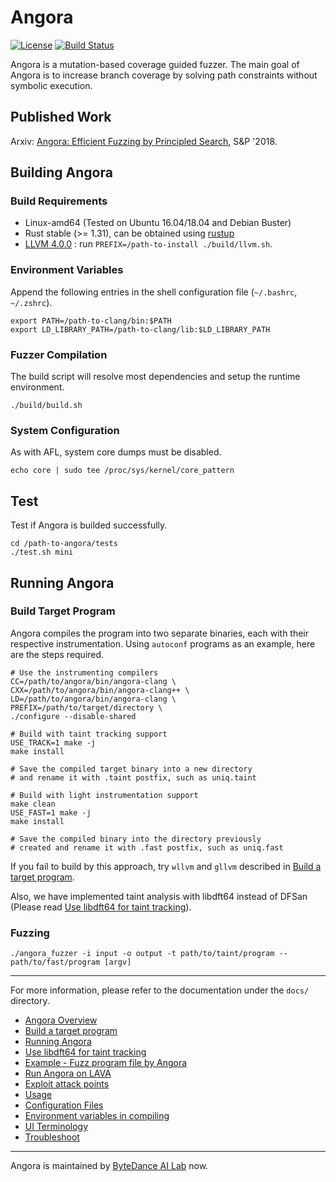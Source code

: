 # Angora

[![License](https://img.shields.io/badge/License-Apache%202.0-blue.svg)](https://opensource.org/licenses/Apache-2.0)
[![Build Status](https://api.cirrus-ci.com/github/AngoraFuzzer/Angora.svg)](https://cirrus-ci.com/github/AngoraFuzzer/Angora)

Angora is a mutation-based coverage guided fuzzer. The main goal of Angora is 
to increase branch coverage by solving path constraints without symbolic 
execution. 


## Published Work

Arxiv: [Angora: Efficient Fuzzing by Principled Search](https://arxiv.org/abs/1803.01307), S&P '2018.

## Building Angora

### Build Requirements

- Linux-amd64 (Tested on Ubuntu 16.04/18.04 and Debian Buster)
- Rust stable (>= 1.31), can be obtained using [rustup](https://rustup.rs)
- [LLVM 4.0.0](http://llvm.org/docs/index.html) : run `PREFIX=/path-to-install ./build/llvm.sh`.

### Environment Variables

Append the following entries in the shell configuration file (`~/.bashrc`, `~/.zshrc`).

```
export PATH=/path-to-clang/bin:$PATH
export LD_LIBRARY_PATH=/path-to-clang/lib:$LD_LIBRARY_PATH
```

### Fuzzer Compilation

The build script will resolve most dependencies and setup the 
runtime environment.

```shell
./build/build.sh
```

### System Configuration

As with AFL, system core dumps must be disabled.

```shell
echo core | sudo tee /proc/sys/kernel/core_pattern
```

## Test
Test if Angora is builded successfully.
```
cd /path-to-angora/tests
./test.sh mini
```

## Running Angora

### Build Target Program

Angora compiles the program into two separate binaries, each with their respective
instrumentation. Using `autoconf` programs as an example, here are the steps required.

```
# Use the instrumenting compilers
CC=/path/to/angora/bin/angora-clang \
CXX=/path/to/angora/bin/angora-clang++ \
LD=/path/to/angora/bin/angora-clang \
PREFIX=/path/to/target/directory \
./configure --disable-shared

# Build with taint tracking support 
USE_TRACK=1 make -j
make install

# Save the compiled target binary into a new directory
# and rename it with .taint postfix, such as uniq.taint

# Build with light instrumentation support
make clean
USE_FAST=1 make -j
make install

# Save the compiled binary into the directory previously
# created and rename it with .fast postfix, such as uniq.fast

```

If you fail to build by this approach, try `wllvm` and `gllvm` described in [Build a target program](./docs/build_target.md#wllvm-or-gllvm).

Also, we have implemented taint analysis with libdft64 instead of DFSan (Please read [Use libdft64 for taint tracking](./docs/pin_mode.md)). 

### Fuzzing

```
./angora_fuzzer -i input -o output -t path/to/taint/program -- path/to/fast/program [argv]
```

-----------

For more information, please refer to the documentation under the 
`docs/` directory.

- [Angora Overview](./docs/overview.md)
- [Build a target program](./docs/build_target.md)
- [Running Angora](./docs/running.md)
- [Use libdft64 for taint tracking](./docs/pin_mode.md)
- [Example - Fuzz program file by Angora](./docs/example.md)
- [Run Angora on LAVA](./docs/lava.md)
- [Exploit attack points](./docs/exploitation.md)
- [Usage](./docs/usage.md)
- [Configuration Files](./docs/configuration.md)
- [Environment variables in compiling](./docs/environment_variables.md)
- [UI Terminology](./docs/ui.md)
- [Troubleshoot](./docs/troubleshoot.md)

--------
Angora is maintained by [ByteDance AI Lab](https://ailab.bytedance.com/) now.
